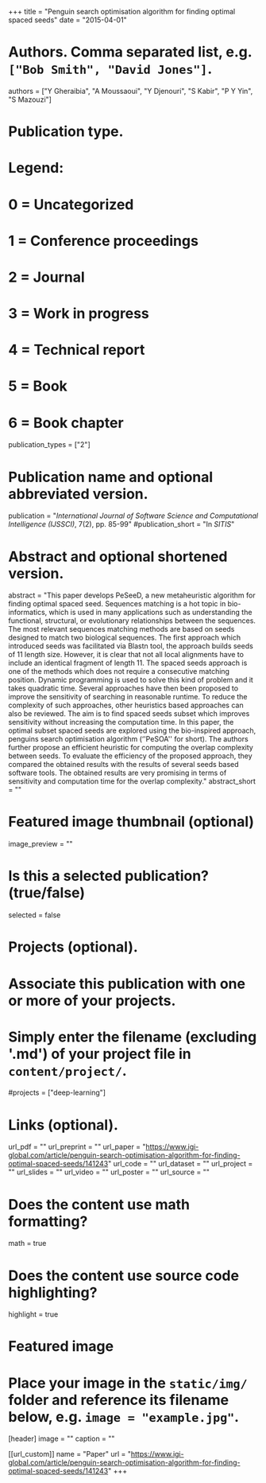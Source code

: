+++
title = "Penguin search optimisation algorithm for finding optimal spaced seeds"
date = "2015-04-01"

# Authors. Comma separated list, e.g. `["Bob Smith", "David Jones"]`.
authors = ["Y Gheraibia", "A Moussaoui", "Y Djenouri", "S Kabir", "P Y Yin", "S Mazouzi"]

# Publication type.
# Legend:
# 0 = Uncategorized
# 1 = Conference proceedings
# 2 = Journal
# 3 = Work in progress
# 4 = Technical report
# 5 = Book
# 6 = Book chapter
publication_types = ["2"]

# Publication name and optional abbreviated version.
publication = "*International Journal of Software Science and Computational Intelligence (IJSSCI)*, 7(2), pp. 85-99"
#publication_short = "In *SITIS*"

# Abstract and optional shortened version.
abstract = "This paper develops PeSeeD, a new metaheuristic algorithm for finding optimal spaced seed. Sequences matching is a hot topic in bio-informatics, which is used in many applications such as understanding the functional, structural, or evolutionary relationships between the sequences. The most relevant sequences matching methods are based on seeds designed to match two biological sequences. The first approach which introduced seeds was facilitated via Blastn tool, the approach builds seeds of 11 length size. However, it is clear that not all local alignments have to include an identical fragment of length 11. The spaced seeds approach is one of the methods which does not require a consecutive matching position. Dynamic programming is used to solve this kind of problem and it takes quadratic time. Several approaches have then been proposed to improve the sensitivity of searching in reasonable runtime. To reduce the complexity of such approaches, other heuristics based approaches can also be reviewed. The aim is to find spaced seeds subset which improves sensitivity without increasing the computation time. In this paper, the optimal subset spaced seeds are explored using the bio-inspired approach, penguins search optimisation algorithm (‘'PeSOA'' for short). The authors further propose an efficient heuristic for computing the overlap complexity between seeds. To evaluate the efficiency of the proposed approach, they compared the obtained results with the results of several seeds based software tools. The obtained results are very promising in terms of sensitivity and computation time for the overlap complexity."
abstract_short = ""

# Featured image thumbnail (optional)
image_preview = ""

# Is this a selected publication? (true/false)
selected = false

# Projects (optional).
#   Associate this publication with one or more of your projects.
#   Simply enter the filename (excluding '.md') of your project file in `content/project/`.
#projects = ["deep-learning"]

# Links (optional).
url_pdf = ""
url_preprint = ""
url_paper = "https://www.igi-global.com/article/penguin-search-optimisation-algorithm-for-finding-optimal-spaced-seeds/141243"
url_code = ""
url_dataset = ""
url_project = ""
url_slides = ""
url_video = ""
url_poster = ""
url_source = ""

# Does the content use math formatting?
math = true

# Does the content use source code highlighting?
highlight = true

# Featured image
# Place your image in the `static/img/` folder and reference its filename below, e.g. `image = "example.jpg"`.
[header]
image = ""
caption = ""

[[url_custom]]
    name = "Paper"
    url = "https://www.igi-global.com/article/penguin-search-optimisation-algorithm-for-finding-optimal-spaced-seeds/141243"
+++
